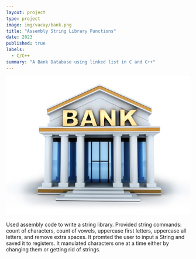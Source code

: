 ```yaml
---
layout: project
type: project
image: img/vacay/bank.png
title: "Assembly String Library Functions"
date: 2023
published: true
labels:
  - C/C++
summary: "A Bank Database using linked list in C and C++"
---
```


<img class="img-fluid" src="../img/vacay/bank.png">

Used assembly code to write a string library. Provided string commands: count of characters, count of vowels, uppercase first letters, uppercase all letters, and remove extra spaces. 
It promted the user to input a String and saved it to registers. It manulated characters one at a time either by changing them or getting rid of strings.
